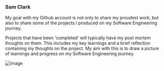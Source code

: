 ### Sam Clark

My goal with my Github account is not only to share my proudest work, but also to share some of the projects I produced on my Software Engineering journey.

Projects that have been 'completed' will typically have my post mortem thoughts on them. This includes my key learnings and a brief reflection containing my thoughts on the project. My aim with this is to draw a picture of learnings and progress on my Software Engineering journey.


![image](https://github.com/Sam-j-Clark/Sam-j-Clark/assets/83252922/fa39061b-5b42-4012-a058-e65e8c4d67ca)


<!--
**Sam-j-Clark/Sam-j-Clark** is a ✨ _special_ ✨ repository because its `README.md` (this file) appears on your GitHub profile.

Here are some ideas to get you started:

- 🔭 I’m currently working on ...
- 🌱 I’m currently learning ...
- 👯 I’m looking to collaborate on ...
- 🤔 I’m looking for help with ...
- 💬 Ask me about ...
- 📫 How to reach me: ...
- 😄 Pronouns: ...
- ⚡ Fun fact: ...
-->
